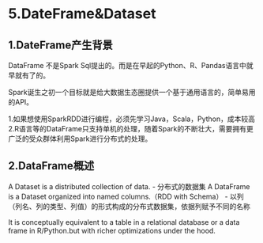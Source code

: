 # 5.DateFrame&Dataset

## 1.DateFrame产生背景
DataFrame 不是Spark Sql提出的。而是在早起的Python、R、Pandas语言中就早就有了的。

Spark诞生之初一个目标就是给大数据生态圈提供一个基于通用语言的，简单易用的API。

1.如果想使用SparkRDD进行编程，必须先学习Java，Scala，Python，成本较高
2.R语言等的DataFrame只支持单机的处理，随着Spark的不断壮大，需要拥有更广泛的受众群体利用Spark进行分布式的处理。

## 2.DataFrame概述

A Dataset is a distributed collection of data. - 分布式的数据集 
A DataFrame is a Dataset organized into named columns.（RDD with Schema） - 以列（列名、列的类型、列值）的形式构成的分布式数据集，依据列赋予不同的名称

It is conceptually equivalent to a table in a relational database or a data frame in R/Python.but with richer optimizations under the hood.